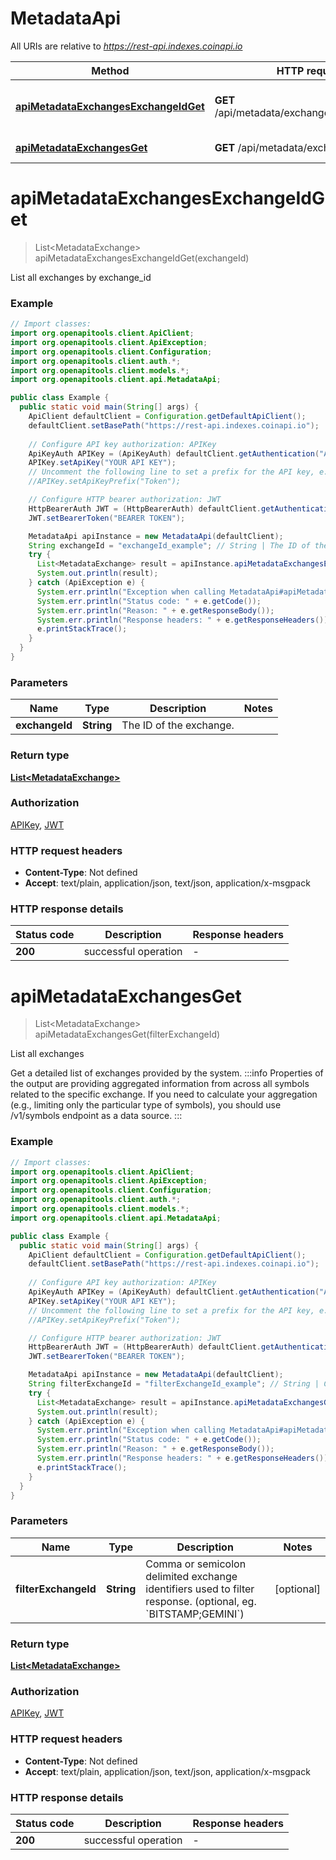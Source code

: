 # MetadataApi

All URIs are relative to *https://rest-api.indexes.coinapi.io*

| Method | HTTP request | Description |
|------------- | ------------- | -------------|
| [**apiMetadataExchangesExchangeIdGet**](MetadataApi.md#apiMetadataExchangesExchangeIdGet) | **GET** /api/metadata/exchanges/{exchange_id} | List all exchanges by exchange_id |
| [**apiMetadataExchangesGet**](MetadataApi.md#apiMetadataExchangesGet) | **GET** /api/metadata/exchanges | List all exchanges |


<a id="apiMetadataExchangesExchangeIdGet"></a>
# **apiMetadataExchangesExchangeIdGet**
> List&lt;MetadataExchange&gt; apiMetadataExchangesExchangeIdGet(exchangeId)

List all exchanges by exchange_id

### Example
```java
// Import classes:
import org.openapitools.client.ApiClient;
import org.openapitools.client.ApiException;
import org.openapitools.client.Configuration;
import org.openapitools.client.auth.*;
import org.openapitools.client.models.*;
import org.openapitools.client.api.MetadataApi;

public class Example {
  public static void main(String[] args) {
    ApiClient defaultClient = Configuration.getDefaultApiClient();
    defaultClient.setBasePath("https://rest-api.indexes.coinapi.io");
    
    // Configure API key authorization: APIKey
    ApiKeyAuth APIKey = (ApiKeyAuth) defaultClient.getAuthentication("APIKey");
    APIKey.setApiKey("YOUR API KEY");
    // Uncomment the following line to set a prefix for the API key, e.g. "Token" (defaults to null)
    //APIKey.setApiKeyPrefix("Token");

    // Configure HTTP bearer authorization: JWT
    HttpBearerAuth JWT = (HttpBearerAuth) defaultClient.getAuthentication("JWT");
    JWT.setBearerToken("BEARER TOKEN");

    MetadataApi apiInstance = new MetadataApi(defaultClient);
    String exchangeId = "exchangeId_example"; // String | The ID of the exchange.
    try {
      List<MetadataExchange> result = apiInstance.apiMetadataExchangesExchangeIdGet(exchangeId);
      System.out.println(result);
    } catch (ApiException e) {
      System.err.println("Exception when calling MetadataApi#apiMetadataExchangesExchangeIdGet");
      System.err.println("Status code: " + e.getCode());
      System.err.println("Reason: " + e.getResponseBody());
      System.err.println("Response headers: " + e.getResponseHeaders());
      e.printStackTrace();
    }
  }
}
```

### Parameters

| Name | Type | Description  | Notes |
|------------- | ------------- | ------------- | -------------|
| **exchangeId** | **String**| The ID of the exchange. | |

### Return type

[**List&lt;MetadataExchange&gt;**](MetadataExchange.md)

### Authorization

[APIKey](../README.md#APIKey), [JWT](../README.md#JWT)

### HTTP request headers

 - **Content-Type**: Not defined
 - **Accept**: text/plain, application/json, text/json, application/x-msgpack

### HTTP response details
| Status code | Description | Response headers |
|-------------|-------------|------------------|
| **200** | successful operation |  -  |

<a id="apiMetadataExchangesGet"></a>
# **apiMetadataExchangesGet**
> List&lt;MetadataExchange&gt; apiMetadataExchangesGet(filterExchangeId)

List all exchanges

Get a detailed list of exchanges provided by the system.              :::info Properties of the output are providing aggregated information from across all symbols related to the specific exchange. If you need to calculate your aggregation (e.g., limiting only the particular type of symbols), you should use /v1/symbols endpoint as a data source. :::

### Example
```java
// Import classes:
import org.openapitools.client.ApiClient;
import org.openapitools.client.ApiException;
import org.openapitools.client.Configuration;
import org.openapitools.client.auth.*;
import org.openapitools.client.models.*;
import org.openapitools.client.api.MetadataApi;

public class Example {
  public static void main(String[] args) {
    ApiClient defaultClient = Configuration.getDefaultApiClient();
    defaultClient.setBasePath("https://rest-api.indexes.coinapi.io");
    
    // Configure API key authorization: APIKey
    ApiKeyAuth APIKey = (ApiKeyAuth) defaultClient.getAuthentication("APIKey");
    APIKey.setApiKey("YOUR API KEY");
    // Uncomment the following line to set a prefix for the API key, e.g. "Token" (defaults to null)
    //APIKey.setApiKeyPrefix("Token");

    // Configure HTTP bearer authorization: JWT
    HttpBearerAuth JWT = (HttpBearerAuth) defaultClient.getAuthentication("JWT");
    JWT.setBearerToken("BEARER TOKEN");

    MetadataApi apiInstance = new MetadataApi(defaultClient);
    String filterExchangeId = "filterExchangeId_example"; // String | Comma or semicolon delimited exchange identifiers used to filter response. (optional, eg. `BITSTAMP;GEMINI`)
    try {
      List<MetadataExchange> result = apiInstance.apiMetadataExchangesGet(filterExchangeId);
      System.out.println(result);
    } catch (ApiException e) {
      System.err.println("Exception when calling MetadataApi#apiMetadataExchangesGet");
      System.err.println("Status code: " + e.getCode());
      System.err.println("Reason: " + e.getResponseBody());
      System.err.println("Response headers: " + e.getResponseHeaders());
      e.printStackTrace();
    }
  }
}
```

### Parameters

| Name | Type | Description  | Notes |
|------------- | ------------- | ------------- | -------------|
| **filterExchangeId** | **String**| Comma or semicolon delimited exchange identifiers used to filter response. (optional, eg. &#x60;BITSTAMP;GEMINI&#x60;) | [optional] |

### Return type

[**List&lt;MetadataExchange&gt;**](MetadataExchange.md)

### Authorization

[APIKey](../README.md#APIKey), [JWT](../README.md#JWT)

### HTTP request headers

 - **Content-Type**: Not defined
 - **Accept**: text/plain, application/json, text/json, application/x-msgpack

### HTTP response details
| Status code | Description | Response headers |
|-------------|-------------|------------------|
| **200** | successful operation |  -  |

